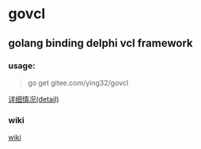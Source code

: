# govcl

## golang binding delphi vcl framework

### usage: 

> go get gitee.com/ying32/govcl  

[详细情况(detail)](https://gitee.com/ying32/govcl/blob/master/README.md)  

### wiki  

[wiki](https://gitee.com/ying32/govcl/wikis/Home)  